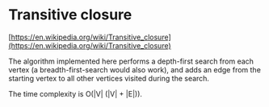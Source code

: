 # Transitive closure

[https://en.wikipedia.org/wiki/Transitive_closure](https://en.wikipedia.org/wiki/Transitive_closure)

The algorithm implemented here performs a depth-first search from each vertex (a breadth-first-search would also work), and adds an edge from the starting vertex to all other vertices visited during the search.

The time complexity is O(|V| (|V| + |E|)).

